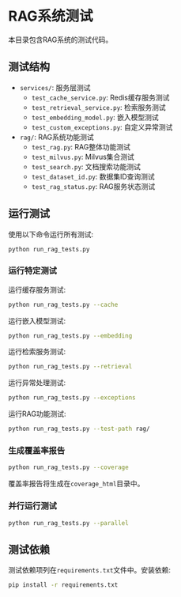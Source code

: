 # RAG系统测试

本目录包含RAG系统的测试代码。

## 测试结构

- `services/`: 服务层测试
  - `test_cache_service.py`: Redis缓存服务测试
  - `test_retrieval_service.py`: 检索服务测试
  - `test_embedding_model.py`: 嵌入模型测试
  - `test_custom_exceptions.py`: 自定义异常测试
- `rag/`: RAG系统功能测试
  - `test_rag.py`: RAG整体功能测试
  - `test_milvus.py`: Milvus集合测试
  - `test_search.py`: 文档搜索功能测试
  - `test_dataset_id.py`: 数据集ID查询测试
  - `test_rag_status.py`: RAG服务状态测试

## 运行测试

使用以下命令运行所有测试:

```bash
python run_rag_tests.py
```

### 运行特定测试

运行缓存服务测试:

```bash
python run_rag_tests.py --cache
```

运行嵌入模型测试:

```bash
python run_rag_tests.py --embedding
```

运行检索服务测试:

```bash
python run_rag_tests.py --retrieval
```

运行异常处理测试:

```bash
python run_rag_tests.py --exceptions
```

运行RAG功能测试:

```bash
python run_rag_tests.py --test-path rag/
```

### 生成覆盖率报告

```bash
python run_rag_tests.py --coverage
```

覆盖率报告将生成在`coverage_html`目录中。

### 并行运行测试

```bash
python run_rag_tests.py --parallel
```

## 测试依赖

测试依赖项列在`requirements.txt`文件中。安装依赖:

```bash
pip install -r requirements.txt
``` 
